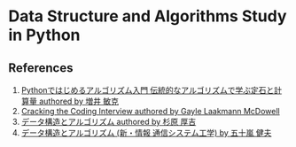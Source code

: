 # Data Structure and Algorithms Study in Python

## References
1. [Pythonではじめるアルゴリズム入門 伝統的なアルゴリズムで学ぶ定石と計算量 authored by 増井 敏克](https://bit.ly/2NLwI7s)
2. [Cracking the Coding Interview authored by Gayle Laakmann McDowell](https://amzn.to/2AQGi6s)
3. [データ構造とアルゴリズム authored by 杉原 厚吉](https://amzn.to/32KbMGs)
4. [データ構造とアルゴリズム (新・情報 通信システム工学) by 五十嵐 健夫](https://amzn.to/3pjJE7g)